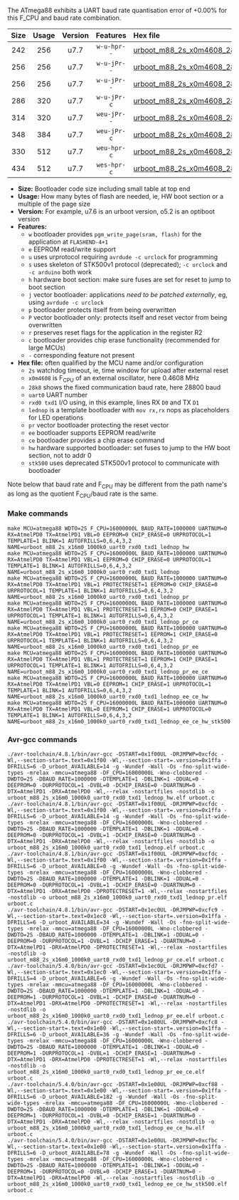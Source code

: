 The ATmega88 exhibits a UART baud rate quantisation error of +0.00% for this F_CPU and baud rate combination.

|Size|Usage|Version|Features|Hex file|
|:-:|:-:|:-:|:-:|:--|
|242|256|u7.7|`w-u-hpr--`|[urboot_m88_2s_x0m4608_28k8_uart0_rxd0_txd1_lednop_hw.hex](https://raw.githubusercontent.com/stefanrueger/urboot.hex/main/mcus/atmega88/watchdog_2_s/external_oscillator_x/%2B0m460800_hz/%2B%2B28k8_baud/uart0_rxd0_txd1/lednop/urboot_m88_2s_x0m4608_28k8_uart0_rxd0_txd1_lednop_hw.hex)|
|256|256|u7.7|`w-u-jPr--`|[urboot_m88_2s_x0m4608_28k8_uart0_rxd0_txd1_lednop.hex](https://raw.githubusercontent.com/stefanrueger/urboot.hex/main/mcus/atmega88/watchdog_2_s/external_oscillator_x/%2B0m460800_hz/%2B%2B28k8_baud/uart0_rxd0_txd1/lednop/urboot_m88_2s_x0m4608_28k8_uart0_rxd0_txd1_lednop.hex)|
|256|256|u7.7|`w-u-jPr--`|[urboot_m88_2s_x0m4608_28k8_uart0_rxd0_txd1_lednop_pr.hex](https://raw.githubusercontent.com/stefanrueger/urboot.hex/main/mcus/atmega88/watchdog_2_s/external_oscillator_x/%2B0m460800_hz/%2B%2B28k8_baud/uart0_rxd0_txd1/lednop/urboot_m88_2s_x0m4608_28k8_uart0_rxd0_txd1_lednop_pr.hex)|
|286|320|u7.7|`w-u-jPr-c`|[urboot_m88_2s_x0m4608_28k8_uart0_rxd0_txd1_lednop_pr_ce.hex](https://raw.githubusercontent.com/stefanrueger/urboot.hex/main/mcus/atmega88/watchdog_2_s/external_oscillator_x/%2B0m460800_hz/%2B%2B28k8_baud/uart0_rxd0_txd1/lednop/urboot_m88_2s_x0m4608_28k8_uart0_rxd0_txd1_lednop_pr_ce.hex)|
|314|320|u7.7|`weu-jPr--`|[urboot_m88_2s_x0m4608_28k8_uart0_rxd0_txd1_lednop_pr_ee.hex](https://raw.githubusercontent.com/stefanrueger/urboot.hex/main/mcus/atmega88/watchdog_2_s/external_oscillator_x/%2B0m460800_hz/%2B%2B28k8_baud/uart0_rxd0_txd1/lednop/urboot_m88_2s_x0m4608_28k8_uart0_rxd0_txd1_lednop_pr_ee.hex)|
|348|384|u7.7|`weu-jPr-c`|[urboot_m88_2s_x0m4608_28k8_uart0_rxd0_txd1_lednop_pr_ee_ce.hex](https://raw.githubusercontent.com/stefanrueger/urboot.hex/main/mcus/atmega88/watchdog_2_s/external_oscillator_x/%2B0m460800_hz/%2B%2B28k8_baud/uart0_rxd0_txd1/lednop/urboot_m88_2s_x0m4608_28k8_uart0_rxd0_txd1_lednop_pr_ee_ce.hex)|
|330|512|u7.7|`weu-hpr-c`|[urboot_m88_2s_x0m4608_28k8_uart0_rxd0_txd1_lednop_ee_ce_hw.hex](https://raw.githubusercontent.com/stefanrueger/urboot.hex/main/mcus/atmega88/watchdog_2_s/external_oscillator_x/%2B0m460800_hz/%2B%2B28k8_baud/uart0_rxd0_txd1/lednop/urboot_m88_2s_x0m4608_28k8_uart0_rxd0_txd1_lednop_ee_ce_hw.hex)|
|434|512|u7.7|`wes-hpr-c`|[urboot_m88_2s_x0m4608_28k8_uart0_rxd0_txd1_lednop_ee_ce_hw_stk500.hex](https://raw.githubusercontent.com/stefanrueger/urboot.hex/main/mcus/atmega88/watchdog_2_s/external_oscillator_x/%2B0m460800_hz/%2B%2B28k8_baud/uart0_rxd0_txd1/lednop/urboot_m88_2s_x0m4608_28k8_uart0_rxd0_txd1_lednop_ee_ce_hw_stk500.hex)|

- **Size:** Bootloader code size including small table at top end
- **Usage:** How many bytes of flash are needed, ie, HW boot section or a multiple of the page size
- **Version:** For example, u7.6 is an urboot version, o5.2 is an optiboot version
- **Features:**
  + `w` bootloader provides `pgm_write_page(sram, flash)` for the application at `FLASHEND-4+1`
  + `e` EEPROM read/write support
  + `u` uses urprotocol requiring `avrdude -c urclock` for programming
  + `s` uses skeleton of STK500v1 protocol (deprecated); `-c urclock` and `-c arduino` both work
  + `h` hardware boot section: make sure fuses are set for reset to jump to boot section
  + `j` vector bootloader: applications *need to be patched externally*, eg, using `avrdude -c urclock`
  + `p` bootloader protects itself from being overwritten
  + `P` vector bootloader only: protects itself and reset vector from being overwritten
  + `r` preserves reset flags for the application in the register R2
  + `c` bootloader provides chip erase functionality (recommended for large MCUs)
  + `-` corresponding feature not present
- **Hex file:** often qualified by the MCU name and/or configuration
  + `2s` watchdog timeout, ie, time window for upload after external reset
  + `x0m4608` is F<sub>CPU</sub> of an external oscillator, here 0.4608 MHz
  + `28k8` shows the fixed communication baud rate, here 28800 baud
  + `uart0` UART number
  + `rxd0 txd1` I/O using, in this example, lines RX `D0` and TX `D1`
  + `lednop` is a template bootloader with `mov rx,rx` nops as placeholders for LED operations
  + `pr` vector bootloader protecting the reset vector
  + `ee` bootloader supports EEPROM read/write
  + `ce` bootloader provides a chip erase command
  + `hw` hardware supported bootloader: set fuses to jump to the HW boot section, not to addr 0
  + `stk500` uses deprecated STK500v1 protocol to communicate with bootloader


Note below that baud rate and F<sub>CPU</sub> may be different from the path name's as long as the quotient F<sub>CPU</sub>/baud rate is the same.

### Make commands
```
make MCU=atmega88 WDTO=2S F_CPU=16000000L BAUD_RATE=1000000 UARTNUM=0 RX=AtmelPD0 TX=AtmelPD1 VBL=0 EEPROM=0 CHIP_ERASE=0 URPROTOCOL=1 TEMPLATE=1 BLINK=1 AUTOFRILLS=0,6,4,3,2 NAME=urboot_m88_2s_x16m0_1000k0_uart0_rxd0_txd1_lednop_hw
make MCU=atmega88 WDTO=2S F_CPU=16000000L BAUD_RATE=1000000 UARTNUM=0 RX=AtmelPD0 TX=AtmelPD1 VBL=1 EEPROM=0 CHIP_ERASE=0 URPROTOCOL=1 TEMPLATE=1 BLINK=1 AUTOFRILLS=0,6,4,3,2 NAME=urboot_m88_2s_x16m0_1000k0_uart0_rxd0_txd1_lednop
make MCU=atmega88 WDTO=2S F_CPU=16000000L BAUD_RATE=1000000 UARTNUM=0 RX=AtmelPD0 TX=AtmelPD1 VBL=1 PROTECTRESET=1 EEPROM=0 CHIP_ERASE=0 URPROTOCOL=1 TEMPLATE=1 BLINK=1 AUTOFRILLS=0,6,4,3,2 NAME=urboot_m88_2s_x16m0_1000k0_uart0_rxd0_txd1_lednop_pr
make MCU=atmega88 WDTO=2S F_CPU=16000000L BAUD_RATE=1000000 UARTNUM=0 RX=AtmelPD0 TX=AtmelPD1 VBL=1 PROTECTRESET=1 EEPROM=0 CHIP_ERASE=1 URPROTOCOL=1 TEMPLATE=1 BLINK=1 AUTOFRILLS=0,6,4,3,2 NAME=urboot_m88_2s_x16m0_1000k0_uart0_rxd0_txd1_lednop_pr_ce
make MCU=atmega88 WDTO=2S F_CPU=16000000L BAUD_RATE=1000000 UARTNUM=0 RX=AtmelPD0 TX=AtmelPD1 VBL=1 PROTECTRESET=1 EEPROM=1 CHIP_ERASE=0 URPROTOCOL=1 TEMPLATE=1 BLINK=1 AUTOFRILLS=0,6,4,3,2 NAME=urboot_m88_2s_x16m0_1000k0_uart0_rxd0_txd1_lednop_pr_ee
make MCU=atmega88 WDTO=2S F_CPU=16000000L BAUD_RATE=1000000 UARTNUM=0 RX=AtmelPD0 TX=AtmelPD1 VBL=1 PROTECTRESET=1 EEPROM=1 CHIP_ERASE=1 URPROTOCOL=1 TEMPLATE=1 BLINK=1 AUTOFRILLS=0,6,4,3,2 NAME=urboot_m88_2s_x16m0_1000k0_uart0_rxd0_txd1_lednop_pr_ee_ce
make MCU=atmega88 WDTO=2S F_CPU=16000000L BAUD_RATE=1000000 UARTNUM=0 RX=AtmelPD0 TX=AtmelPD1 VBL=0 EEPROM=1 CHIP_ERASE=1 URPROTOCOL=1 TEMPLATE=1 BLINK=1 AUTOFRILLS=0,6,4,3,2 NAME=urboot_m88_2s_x16m0_1000k0_uart0_rxd0_txd1_lednop_ee_ce_hw
make MCU=atmega88 WDTO=2S F_CPU=16000000L BAUD_RATE=1000000 UARTNUM=0 RX=AtmelPD0 TX=AtmelPD1 VBL=0 EEPROM=1 CHIP_ERASE=1 URPROTOCOL=0 TEMPLATE=1 BLINK=1 AUTOFRILLS=0,6,4,3,2 NAME=urboot_m88_2s_x16m0_1000k0_uart0_rxd0_txd1_lednop_ee_ce_hw_stk500
```

### Avr-gcc commands
```
./avr-toolchain/4.8.1/bin/avr-gcc -DSTART=0x1f00UL -DRJMPWP=0xcfdc -Wl,--section-start=.text=0x1f00 -Wl,--section-start=.version=0x1ffa -DFRILLS=6 -D_urboot_AVAILABLE=14 -g -Wundef -Wall -Os -fno-split-wide-types -mrelax -mmcu=atmega88 -DF_CPU=16000000L -Wno-clobbered -DWDTO=2S -DBAUD_RATE=1000000 -DTEMPLATE=1 -DBLINK=1 -DDUAL=0 -DEEPROM=0 -DURPROTOCOL=1 -DVBL=0 -DCHIP_ERASE=0 -DUARTNUM=0 -DTX=AtmelPD1 -DRX=AtmelPD0 -Wl,--relax -nostartfiles -nostdlib -o urboot_m88_2s_x16m0_1000k0_uart0_rxd0_txd1_lednop_hw.elf urboot.c
./avr-toolchain/4.8.1/bin/avr-gcc -DSTART=0x1f00UL -DRJMPWP=0xcfdc -Wl,--section-start=.text=0x1f00 -Wl,--section-start=.version=0x1ffa -DFRILLS=6 -D_urboot_AVAILABLE=14 -g -Wundef -Wall -Os -fno-split-wide-types -mrelax -mmcu=atmega88 -DF_CPU=16000000L -Wno-clobbered -DWDTO=2S -DBAUD_RATE=1000000 -DTEMPLATE=1 -DBLINK=1 -DDUAL=0 -DEEPROM=0 -DURPROTOCOL=1 -DVBL=1 -DCHIP_ERASE=0 -DUARTNUM=0 -DTX=AtmelPD1 -DRX=AtmelPD0 -Wl,--relax -nostartfiles -nostdlib -o urboot_m88_2s_x16m0_1000k0_uart0_rxd0_txd1_lednop.elf urboot.c
./avr-toolchain/4.8.1/bin/avr-gcc -DSTART=0x1f00UL -DRJMPWP=0xcfdc -Wl,--section-start=.text=0x1f00 -Wl,--section-start=.version=0x1ffa -DFRILLS=6 -D_urboot_AVAILABLE=0 -g -Wundef -Wall -Os -fno-split-wide-types -mrelax -mmcu=atmega88 -DF_CPU=16000000L -Wno-clobbered -DWDTO=2S -DBAUD_RATE=1000000 -DTEMPLATE=1 -DBLINK=1 -DDUAL=0 -DEEPROM=0 -DURPROTOCOL=1 -DVBL=1 -DCHIP_ERASE=0 -DUARTNUM=0 -DTX=AtmelPD1 -DRX=AtmelPD0 -DPROTECTRESET=1 -Wl,--relax -nostartfiles -nostdlib -o urboot_m88_2s_x16m0_1000k0_uart0_rxd0_txd1_lednop_pr.elf urboot.c
./avr-toolchain/4.8.1/bin/avr-gcc -DSTART=0x1ec0UL -DRJMPWP=0xcfc9 -Wl,--section-start=.text=0x1ec0 -Wl,--section-start=.version=0x1ffa -DFRILLS=6 -D_urboot_AVAILABLE=34 -g -Wundef -Wall -Os -fno-split-wide-types -mrelax -mmcu=atmega88 -DF_CPU=16000000L -Wno-clobbered -DWDTO=2S -DBAUD_RATE=1000000 -DTEMPLATE=1 -DBLINK=1 -DDUAL=0 -DEEPROM=0 -DURPROTOCOL=1 -DVBL=1 -DCHIP_ERASE=1 -DUARTNUM=0 -DTX=AtmelPD1 -DRX=AtmelPD0 -DPROTECTRESET=1 -Wl,--relax -nostartfiles -nostdlib -o urboot_m88_2s_x16m0_1000k0_uart0_rxd0_txd1_lednop_pr_ce.elf urboot.c
./avr-toolchain/5.4.0/bin/avr-gcc -DSTART=0x1ec0UL -DRJMPWP=0xcfd7 -Wl,--section-start=.text=0x1ec0 -Wl,--section-start=.version=0x1ffa -DFRILLS=4 -D_urboot_AVAILABLE=6 -g -Wundef -Wall -Os -fno-split-wide-types -mrelax -mmcu=atmega88 -DF_CPU=16000000L -Wno-clobbered -DWDTO=2S -DBAUD_RATE=1000000 -DTEMPLATE=1 -DBLINK=1 -DDUAL=0 -DEEPROM=1 -DURPROTOCOL=1 -DVBL=1 -DCHIP_ERASE=0 -DUARTNUM=0 -DTX=AtmelPD1 -DRX=AtmelPD0 -DPROTECTRESET=1 -Wl,--relax -nostartfiles -nostdlib -o urboot_m88_2s_x16m0_1000k0_uart0_rxd0_txd1_lednop_pr_ee.elf urboot.c
./avr-toolchain/5.4.0/bin/avr-gcc -DSTART=0x1e80UL -DRJMPWP=0xcfc8 -Wl,--section-start=.text=0x1e80 -Wl,--section-start=.version=0x1ffa -DFRILLS=6 -D_urboot_AVAILABLE=36 -g -Wundef -Wall -Os -fno-split-wide-types -mrelax -mmcu=atmega88 -DF_CPU=16000000L -Wno-clobbered -DWDTO=2S -DBAUD_RATE=1000000 -DTEMPLATE=1 -DBLINK=1 -DDUAL=0 -DEEPROM=1 -DURPROTOCOL=1 -DVBL=1 -DCHIP_ERASE=1 -DUARTNUM=0 -DTX=AtmelPD1 -DRX=AtmelPD0 -DPROTECTRESET=1 -Wl,--relax -nostartfiles -nostdlib -o urboot_m88_2s_x16m0_1000k0_uart0_rxd0_txd1_lednop_pr_ee_ce.elf urboot.c
./avr-toolchain/5.4.0/bin/avr-gcc -DSTART=0x1e00UL -DRJMPWP=0xcf88 -Wl,--section-start=.text=0x1e00 -Wl,--section-start=.version=0x1ffa -DFRILLS=6 -D_urboot_AVAILABLE=182 -g -Wundef -Wall -Os -fno-split-wide-types -mrelax -mmcu=atmega88 -DF_CPU=16000000L -Wno-clobbered -DWDTO=2S -DBAUD_RATE=1000000 -DTEMPLATE=1 -DBLINK=1 -DDUAL=0 -DEEPROM=1 -DURPROTOCOL=1 -DVBL=0 -DCHIP_ERASE=1 -DUARTNUM=0 -DTX=AtmelPD1 -DRX=AtmelPD0 -Wl,--relax -nostartfiles -nostdlib -o urboot_m88_2s_x16m0_1000k0_uart0_rxd0_txd1_lednop_ee_ce_hw.elf urboot.c
./avr-toolchain/5.4.0/bin/avr-gcc -DSTART=0x1e00UL -DRJMPWP=0xcfbc -Wl,--section-start=.text=0x1e00 -Wl,--section-start=.version=0x1ffa -DFRILLS=6 -D_urboot_AVAILABLE=78 -g -Wundef -Wall -Os -fno-split-wide-types -mrelax -mmcu=atmega88 -DF_CPU=16000000L -Wno-clobbered -DWDTO=2S -DBAUD_RATE=1000000 -DTEMPLATE=1 -DBLINK=1 -DDUAL=0 -DEEPROM=1 -DURPROTOCOL=0 -DVBL=0 -DCHIP_ERASE=1 -DUARTNUM=0 -DTX=AtmelPD1 -DRX=AtmelPD0 -Wl,--relax -nostartfiles -nostdlib -o urboot_m88_2s_x16m0_1000k0_uart0_rxd0_txd1_lednop_ee_ce_hw_stk500.elf urboot.c
```

